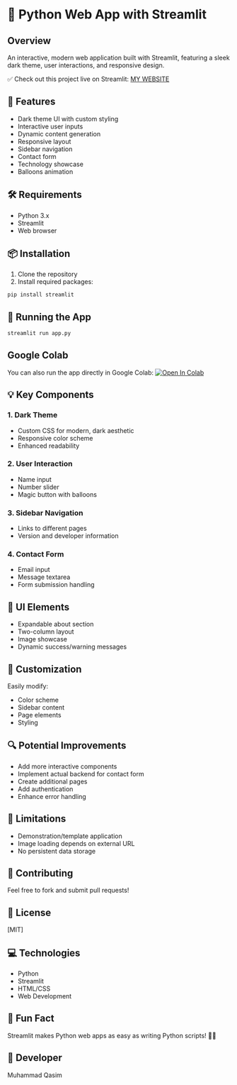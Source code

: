 # 🚀 Python Web App with Streamlit

## Overview
An interactive, modern web application built with Streamlit, featuring a sleek dark theme, user interactions, and responsive design.

✅ Check out this project live on Streamlit: [MY WEBSITE](https://python-assignment-my-website.streamlit.app)


## 🌟 Features
- Dark theme UI with custom styling
- Interactive user inputs
- Dynamic content generation
- Responsive layout
- Sidebar navigation
- Contact form
- Technology showcase
- Balloons animation

## 🛠 Requirements
- Python 3.x
- Streamlit
- Web browser

## 📦 Installation
1. Clone the repository
2. Install required packages:
```bash
pip install streamlit
```

## 🚀 Running the App
```bash
streamlit run app.py
```

## Google Colab
You can also run the app directly in Google Colab:
[![Open In Colab](https://colab.research.google.com/assets/colab-badge.svg)](https://colab.research.google.com/drive/1oospjh5owUGbvbYWWWLYVvwbQMyuaboh)

## 💡 Key Components

### 1. Dark Theme
- Custom CSS for modern, dark aesthetic
- Responsive color scheme
- Enhanced readability

### 2. User Interaction
- Name input
- Number slider
- Magic button with balloons

### 3. Sidebar Navigation
- Links to different pages
- Version and developer information

### 4. Contact Form
- Email input
- Message textarea
- Form submission handling

## 🎨 UI Elements
- Expandable about section
- Two-column layout
- Image showcase
- Dynamic success/warning messages

## 📝 Customization
Easily modify:
- Color scheme
- Sidebar content
- Page elements
- Styling

## 🔍 Potential Improvements
- Add more interactive components
- Implement actual backend for contact form
- Create additional pages
- Add authentication
- Enhance error handling

## 📌 Limitations
- Demonstration/template application
- Image loading depends on external URL
- No persistent data storage

## 🤝 Contributing
Feel free to fork and submit pull requests!

## 📜 License
[MIT]

## 💻 Technologies
- Python
- Streamlit
- HTML/CSS
- Web Development

## 🌈 Fun Fact
Streamlit makes Python web apps as easy as writing Python scripts! 🐍✨

## 👤 Developer
Muhammad Qasim
```

